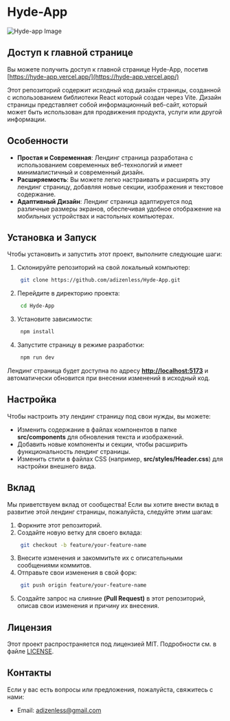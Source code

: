 # Hyde-App

![Hyde-app Image](https://res.cloudinary.com/dtrp5gl4m/image/upload/v1694362519/Capture1_bum3de.png)

## Доступ к главной странице

Вы можете получить доступ к главной странице Hyde-App, посетив [https://hyde-app.vercel.app/](https://hyde-app.vercel.app/)

Этот репозиторий содержит исходный код дизайн страницы, созданной с использованием библиотеки React который создан через Vite. Дизайн страницы представляет собой информационный веб-сайт, который может быть использован для продвижения продукта, услуги или другой информации.

## Особенности

* **Простая и Современная**: Лендинг страница разработана с использованием современных веб-технологий и 
имеет минималистичный и современный дизайн.
* **Расширяемость**: Вы можете легко настраивать и расширять эту лендинг страницу, 
добавляя новые секции, изображения и текстовое содержание.
* **Адаптивный Дизайн**: Лендинг страница адаптируется под различные размеры экранов, обеспечивая 
удобное отображение на мобильных устройствах и настольных компьютерах.

## Установка и Запуск

Чтобы установить и запустить этот проект, выполните следующие шаги:

1. Склонируйте репозиторий на свой локальный компьютер:
   ```bash
    git clone https://github.com/adizenless/Hyde-App.git
   ```

2. Перейдите в директорию проекта:
   ```bash
    cd Hyde-App
   ```

3. Установите зависимости:
   ```bash
    npm install
   ```

4. Запустите страницу в режиме разработки:
   ```bash
    npm run dev
   ```

Лендинг страница будет доступна по адресу [**http://localhost:5173**](http://localhost:5173) и автоматически обновится при внесении изменений в исходный код.

## Настройка

Чтобы настроить эту лендинг страницу под свои нужды, вы можете:

* Изменить содержание в файлах компонентов в папке **src/components** для обновления текста и изображений.
* Добавить новые компоненты и секции, чтобы расширить функциональность лендинг страницы.
* Изменить стили в файлах CSS (например, **src/styles/Header.css**) для настройки внешнего вида.

## Вклад
Мы приветствуем вклад от сообщества! Если вы хотите внести вклад в развитие этой лендинг страницы, пожалуйста, следуйте этим шагам:

1. Форкните этот репозиторий.
2. Создайте новую ветку для своего вклада:
   ```bash
    git checkout -b feature/your-feature-name
   ```
3. Внесите изменения и закоммитьте их с описательными сообщениями коммитов.
4. Отправьте свои изменения в свой форк:
   ```bash
    git push origin feature/your-feature-name
   ```
5. Создайте запрос на слияние **(Pull Request)** в этот репозиторий, описав свои изменения и причину их внесения.

## Лицензия

Этот проект распространяется под лицензией MIT. Подробности см. в файле [LICENSE](https://github.com/adizenless/Hyde-App/blob/main/LICENSE.md).

## Контакты

Если у вас есть вопросы или предложения, пожалуйста, свяжитесь с нами:

* Email: adizenless@gmail.com



